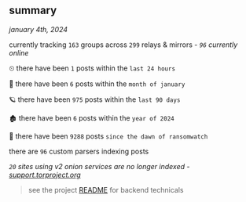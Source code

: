 
## summary
_january 4th, 2024_

currently tracking `163` groups across `299` relays & mirrors - _`96` currently online_

⏲ there have been `1` posts within the `last 24 hours`

🦈 there have been `6` posts within the `month of january`

🪐 there have been `975` posts within the `last 90 days`

🏚 there have been `6` posts within the `year of 2024`

🦕 there have been `9288` posts `since the dawn of ransomwatch`

there are `96` custom parsers indexing posts

_`20` sites using v2 onion services are no longer indexed - [support.torproject.org](https://support.torproject.org/onionservices/v2-deprecation/)_

> see the project [README](https://github.com/joshhighet/ransomwatch#ransomwatch--) for backend technicals
